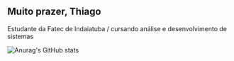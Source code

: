 ## Muito prazer, Thiago
Estudante da Fatec de Indaiatuba
/ cursando análise e desenvolvimento de sistemas

![Anurag's GitHub stats](https://github-readme-stats.vercel.app/api?username=Thiago-Marcelo05&show_icons=true&theme=highcontrast)
